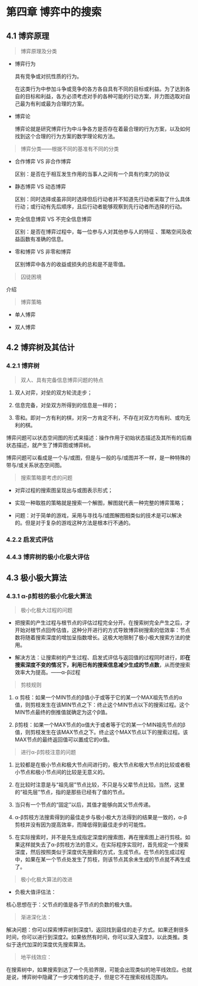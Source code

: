 # 第四章 博弈中的搜索

## 4.1 博弈原理

> 博弈原理及分类

- 博弈行为

    具有竞争或对抗性质的行为。

    在这类行为中参加斗争或竞争的各方各自具有不同的目标或利益。为了达到各自的目标和利益，各方必须考虑对手的各种可能的行动方案，并力图选取对自己最为有利或最为合理的方案。

- 博弈论

    博弈论就是研究博弈行为中斗争各方是否存在着最合理的行为方案，以及如何找到这个合理的行为方案的数学理论和方法。

> 博弈分类——根据不同的基准有不同的分类

- 合作博弈 VS 非合作博弈

    区别：是否在于相互发生作用的当事人之间有一个具有约束力的协议

- 静态博弈 VS 动态博弈

    区别：同时选择或虽非同时选择但后行动者并不知道先行动者采取了什么具体行动；或行动有先后顺序，且后行动者能够观察到先行动者所选择的行动。

- 完全信息博弈 VS 不完全信息博弈

    区别：是否在博弈过程中，每一位参与人对其他参与人的特征 、策略空间及收益函数有准确的信息。

- 零和博弈 VS 非零和博弈

    区别博弈中各方的收益或损失的总和是不是零值。

> 囚徒困境

介绍

> 博弈策略

- 单人博弈

- 双人博弈

## 4.2 博弈树及其估计

### 4.2.1 博弈树

> 双人、具有完备信息博弈问题的特点

1. 双人对弈，对垒的双方轮流走步；

2. 信息完备，对垒双方所得到的信息是一样的；

3. 零和。即对一方有利的棋，对另一方肯定不利，不存在对双方均有利、或均无利的棋。

博弈问题可以状态空间图的形式来描述：操作作用于初始状态描述及其所有的后裔状态描述，就产生了博弈图或博弈树。

博弈问题可以看成是一个与/或图，但是与一般的与/或图并不一样，是一种特殊的带与/或关系状态空间图。

> 搜索策略要考虑的问题

- 对弈过程的搜索图呈现出与或图表示形式；

- 实现一种取胜的策略就是搜索一个解图，解图就代表一种完整的博弈策略；

- 问题：对于简单的游戏，采用与寻找与/或图解图相类似的技术是可以解决的。但是对于复杂的游戏这种方法是根本行不通的。

### 4.2.2 启发式评估

### 4.4.3 博弈树的极小化极大评估

## 4.3 极小极大算法

### 4.3.1 α-β剪枝的极小化极大算法

> 极小化极大过程的问题

- 把搜索的产生过程与根节点的评估过程完全分开。在搜索树完全产生之后，才开始对根节点回传估值，这种分开进行的方式导致博弈树搜索的低效率：节点数将随着搜索深度的增加呈指数增长。这极大地限制了极小极大搜索方法的使用。

- 解决方法：让搜索树的产生过程、启发式评估与返回值的过程同时进行，即**在搜索深度不变的情况下，利用已有的搜索信息减少生成的节点数**，从而使搜索效率大为提高。——α-β过程

> 剪枝规则

1. α 剪枝：如果一个MIN节点的β值小于或等于它的某一个MAX祖先节点的α值，则剪枝发生在该MIN节点之下：终止这个MIN节点以下的搜索过程。这个MIN节点最终的倒推值就确定为这个β值。

2. β剪枝：如果一个MAX节点的α值大于或者等于它的某一个MIN祖先节点的β值，则剪枝发生在该MAX节点之下。终止这个MAX节点以下的搜索过程。该MAX节点的最终返回值可以置成它的α值。

> 进行α-β剪枝注意的问题

1. 比较都是在极小节点和极大节点间进行的，极大节点和极大节点的比较或者极小节点和极小节点间的比较是无意义的。

2. 在比较时注意是与“祖先层”节点比较，不只是与父辈节点比较。当然，这里的“祖先层”节点，指的是那些已经有了值的节点。

3. 当只有一个节点的“固定”以后，其值才能够向其父节点传递。

4. α-β剪枝方法搜索得到的最佳走步与极小极大方法得到的结果是一致的，α-β剪枝并没有因为提高效率，而降低得到最佳走步的可能性。

5. 在实际搜索时，并不是先生成指定深度的搜索图，再在搜索图上进行剪枝。如果这样就失去了α-β剪枝方法的意义。在实际程序实现时，首先规定一个搜索深度，然后按照类似于深度优先搜索的方式，生成节点。在节点的生成过程中，如果在某一个节点处发生了剪枝，则该节点其余未生成的节点就不再生成了。

> 极小化极大算法的改进

- 负极大值评估法：

核心思想在于：父节点的值是各子节点的负数的极大值。

> 渐进深化法：

解决问题：你可以探索博弈树到深度1，返回找到最佳的走子方式。如果还剩很多时间，你可以进行到深度2。如果依然有时间，你可以深入深度3，以此类推。类似于迭代加深的深度优先搜索算法。

> 地平线效应：

在搜索树中，如果搜索到达了一个先验界限，可能会出现类似的地平线效应。也就是说，博弈树中隐藏了一步灾难性的走子，但是它不在搜索视线范围内。
